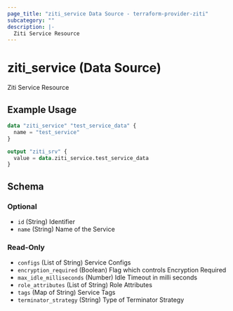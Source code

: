 ```yaml
---
page_title: "ziti_service Data Source - terraform-provider-ziti"
subcategory: ""
description: |-
  Ziti Service Resource
---
```


# ziti_service (Data Source)

Ziti Service Resource

## Example Usage

```terraform
data "ziti_service" "test_service_data" {
  name = "test_service"
}

output "ziti_srv" {
  value = data.ziti_service.test_service_data
}
```

<!-- schema generated by tfplugindocs -->
## Schema

### Optional

- `id` (String) Identifier
- `name` (String) Name of the Service

### Read-Only

- `configs` (List of String) Service Configs
- `encryption_required` (Boolean) Flag which controls Encryption Required
- `max_idle_milliseconds` (Number) Idle Timeout in milli seconds
- `role_attributes` (List of String) Role Attributes
- `tags` (Map of String) Service Tags
- `terminator_strategy` (String) Type of Terminator Strategy
